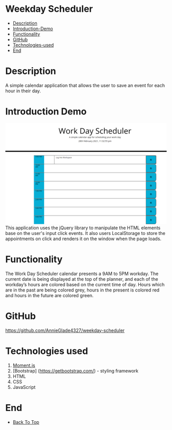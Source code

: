 # Weekday Scheduler

- [Description](#Description)
- [Introduction-Demo](#Introduction-Demo)
- [Functionality](#Functionality)
- [GitHub](#GitHub)
- [Technologies-used](#Technologies-used)
- [End](#End)
# Description

A simple calendar application that allows the user to save an event for each hour in their day.

# Introduction Demo
![photo of application](weekday-scheduler.png)
This application uses the jQuery library to manipulate the HTML elements base on the user's input click events. It also users LocalStorage to store the appointments on click and renders it on the window when the page loads.

# Functionality

The Work Day Scheduler calendar presents a 9AM to 5PM workday. The current date is being displayed at the top of the planner, and each of the workday’s hours are colored based on the current time of day. Hours which are in the past are being colored grey, hours in the present is colored red and hours in the future are colored green.

# GitHub 
https://github.com/AnnieGlade4327/weekday-scheduler

# Technologies used

1. [Moment.js](https://momentjs.com/)
2. [Bootstrap] (https://getbootstrap.com/) - styling framework
3. HTML
4. CSS
5. JavaScript
# End
- [Back To Top](#Weekday-Scheduler)